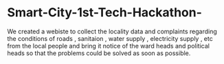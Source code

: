 # Smart-City-1st-Tech-Hackathon-
We created a webiste to collect the locality data and complaints regarding the conditions of roads , sanitaion , water supply , electricity supply , etc from the local people and bring it notice of the ward heads and political heads so that the problems could be solved as soon as possible.
